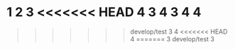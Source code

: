 1
2
3
<<<<<<< HEAD
4
3
4
3
4
4
=======
>>>>>>> develop/test
3
4
<<<<<<< HEAD
4
=======
3
>>>>>>> develop/test
3
